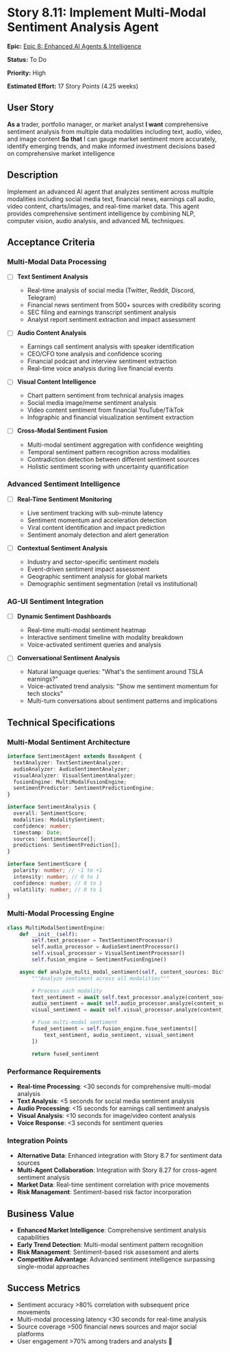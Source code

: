 # Story 8.11: Implement Multi-Modal Sentiment Analysis Agent

**Epic:** [Epic 8: Enhanced AI Agents & Intelligence](../epic-8.md)

**Status:** To Do

**Priority:** High

**Estimated Effort:** 17 Story Points (4.25 weeks)

## User Story

**As a** trader, portfolio manager, or market analyst
**I want** comprehensive sentiment analysis from multiple data modalities including text, audio, video, and image content
**So that** I can gauge market sentiment more accurately, identify emerging trends, and make informed investment decisions based on comprehensive market intelligence

## Description

Implement an advanced AI agent that analyzes sentiment across multiple modalities including social media text, financial news, earnings call audio, video content, charts/images, and real-time market data. This agent provides comprehensive sentiment intelligence by combining NLP, computer vision, audio analysis, and advanced ML techniques.

## Acceptance Criteria

### Multi-Modal Data Processing

- [ ] **Text Sentiment Analysis**

  - Real-time analysis of social media (Twitter, Reddit, Discord, Telegram)
  - Financial news sentiment from 500+ sources with credibility scoring
  - SEC filing and earnings transcript sentiment analysis
  - Analyst report sentiment extraction and impact assessment

- [ ] **Audio Content Analysis**

  - Earnings call sentiment analysis with speaker identification
  - CEO/CFO tone analysis and confidence scoring
  - Financial podcast and interview sentiment extraction
  - Real-time voice analysis during live financial events

- [ ] **Visual Content Intelligence**

  - Chart pattern sentiment from technical analysis images
  - Social media image/meme sentiment analysis
  - Video content sentiment from financial YouTube/TikTok
  - Infographic and financial visualization sentiment extraction

- [ ] **Cross-Modal Sentiment Fusion**
  - Multi-modal sentiment aggregation with confidence weighting
  - Temporal sentiment pattern recognition across modalities
  - Contradiction detection between different sentiment sources
  - Holistic sentiment scoring with uncertainty quantification

### Advanced Sentiment Intelligence

- [ ] **Real-Time Sentiment Monitoring**

  - Live sentiment tracking with sub-minute latency
  - Sentiment momentum and acceleration detection
  - Viral content identification and impact prediction
  - Sentiment anomaly detection and alert generation

- [ ] **Contextual Sentiment Analysis**
  - Industry and sector-specific sentiment models
  - Event-driven sentiment impact assessment
  - Geographic sentiment analysis for global markets
  - Demographic sentiment segmentation (retail vs institutional)

### AG-UI Sentiment Integration

- [ ] **Dynamic Sentiment Dashboards**

  - Real-time multi-modal sentiment heatmap
  - Interactive sentiment timeline with modality breakdown
  - Voice-activated sentiment queries and analysis

- [ ] **Conversational Sentiment Analysis**
  - Natural language queries: "What's the sentiment around TSLA earnings?"
  - Voice-activated trend analysis: "Show me sentiment momentum for tech stocks"
  - Multi-turn conversations about sentiment patterns and implications

## Technical Specifications

### Multi-Modal Sentiment Architecture

```typescript
interface SentimentAgent extends BaseAgent {
  textAnalyzer: TextSentimentAnalyzer;
  audioAnalyzer: AudioSentimentAnalyzer;
  visualAnalyzer: VisualSentimentAnalyzer;
  fusionEngine: MultiModalFusionEngine;
  sentimentPredictor: SentimentPredictionEngine;
}

interface SentimentAnalysis {
  overall: SentimentScore;
  modalities: ModalitySentiment;
  confidence: number;
  timestamp: Date;
  sources: SentimentSource[];
  predictions: SentimentPrediction[];
}

interface SentimentScore {
  polarity: number; // -1 to +1
  intensity: number; // 0 to 1
  confidence: number; // 0 to 1
  volatility: number; // 0 to 1
}
```

### Multi-Modal Processing Engine

```python
class MultiModalSentimentEngine:
    def __init__(self):
        self.text_processor = TextSentimentProcessor()
        self.audio_processor = AudioSentimentProcessor()
        self.visual_processor = VisualSentimentProcessor()
        self.fusion_engine = SentimentFusionEngine()

    async def analyze_multi_modal_sentiment(self, content_sources: Dict) -> SentimentAnalysis:
        """Analyze sentiment across all modalities"""

        # Process each modality
        text_sentiment = await self.text_processor.analyze(content_sources.get('text', []))
        audio_sentiment = await self.audio_processor.analyze(content_sources.get('audio', []))
        visual_sentiment = await self.visual_processor.analyze(content_sources.get('visual', []))

        # Fuse multi-modal sentiment
        fused_sentiment = self.fusion_engine.fuse_sentiments([
            text_sentiment, audio_sentiment, visual_sentiment
        ])

        return fused_sentiment
```

### Performance Requirements

- **Real-time Processing**: <30 seconds for comprehensive multi-modal analysis
- **Text Analysis**: <5 seconds for social media sentiment analysis
- **Audio Processing**: <15 seconds for earnings call sentiment analysis
- **Visual Analysis**: <10 seconds for image/video content analysis
- **Voice Response**: <3 seconds for sentiment queries

### Integration Points

- **Alternative Data**: Enhanced integration with Story 8.7 for sentiment data sources
- **Multi-Agent Collaboration**: Integration with Story 8.27 for cross-agent sentiment analysis
- **Market Data**: Real-time sentiment correlation with price movements
- **Risk Management**: Sentiment-based risk factor incorporation

## Business Value

- **Enhanced Market Intelligence**: Comprehensive sentiment analysis capabilities
- **Early Trend Detection**: Multi-modal sentiment pattern recognition
- **Risk Management**: Sentiment-based risk assessment and alerts
- **Competitive Advantage**: Advanced sentiment intelligence surpassing single-modal approaches

## Success Metrics

- Sentiment accuracy >80% correlation with subsequent price movements
- Multi-modal processing latency <30 seconds for real-time analysis
- Source coverage >500 financial news sources and major social platforms
- User engagement >70% among traders and analysts 🚀
